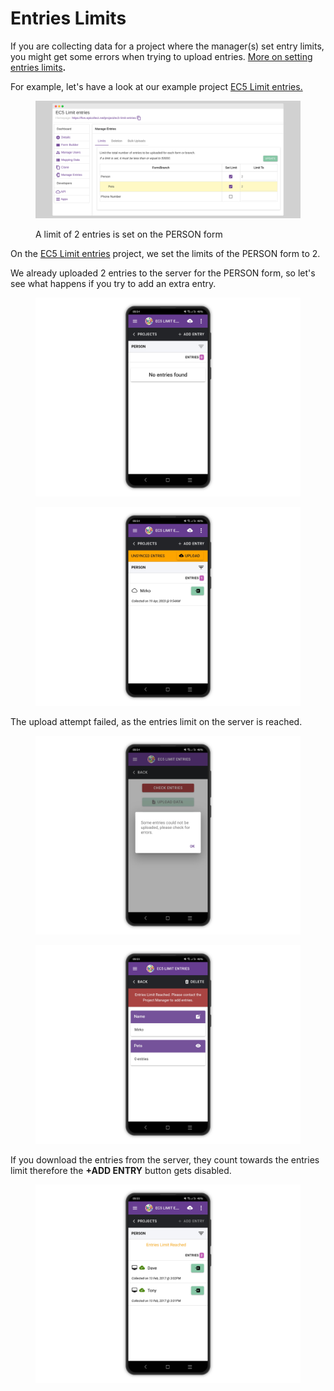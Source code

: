 # Entries Limits

If you are collecting data for a project where the manager(s) set entry limits, you might get some errors when trying to upload entries. [More on setting entries limits](entries-limits.md)**.**

For example, let's have a look at our example project [EC5 Limit entries.](https://five.epicollect.net/project/ec5-limit-entries)

<figure><img src="../.gitbook/assets/screely-1681891048112.png" alt=""><figcaption><p>A limit of 2 entries is set on the PERSON form</p></figcaption></figure>

On the [EC5 Limit entries](https://five.epicollect.net/project/ec5-limit-entries) project, we set the limits of the PERSON form to 2.&#x20;

We already uploaded 2 entries to the server for the PERSON form, so let's see what happens if you try to add an extra entry.

<figure><img src="../.gitbook/assets/20230419_100029512_1.png" alt=""><figcaption></figcaption></figure>

<figure><img src="../.gitbook/assets/20230419_100027582_1.png" alt=""><figcaption></figcaption></figure>

The upload attempt failed, as the entries limit on the server is reached.

<figure><img src="../.gitbook/assets/20230419_100028379_1.png" alt=""><figcaption></figcaption></figure>

<figure><img src="../.gitbook/assets/20230419_100029128_1.png" alt=""><figcaption></figcaption></figure>

If you download the entries from the server, they count towards the entries limit therefore the **+ADD ENTRY** button gets disabled.

<figure><img src="../.gitbook/assets/20230419_100028752_1.png" alt=""><figcaption></figcaption></figure>
